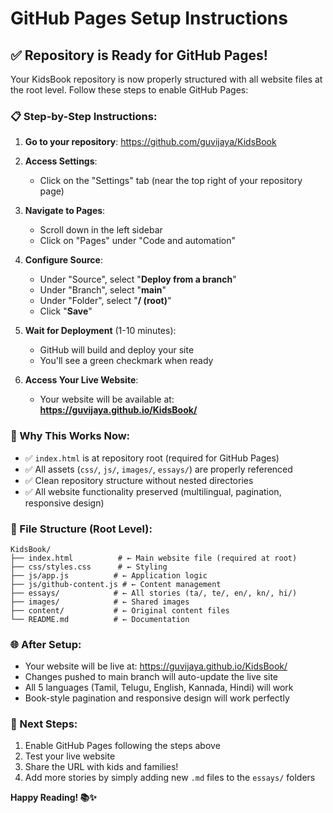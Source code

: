# GitHub Pages Setup Instructions

## ✅ Repository is Ready for GitHub Pages!

Your KidsBook repository is now properly structured with all website files at the root level. Follow these steps to enable GitHub Pages:

### 📋 Step-by-Step Instructions:

1. **Go to your repository**: https://github.com/guvijaya/KidsBook

2. **Access Settings**:
   - Click on the "Settings" tab (near the top right of your repository page)

3. **Navigate to Pages**:
   - Scroll down in the left sidebar
   - Click on "Pages" under "Code and automation"

4. **Configure Source**:
   - Under "Source", select "**Deploy from a branch**"
   - Under "Branch", select "**main**" 
   - Under "Folder", select "**/ (root)**" 
   - Click "**Save**"

5. **Wait for Deployment** (1-10 minutes):
   - GitHub will build and deploy your site
   - You'll see a green checkmark when ready

6. **Access Your Live Website**:
   - Your website will be available at: **https://guvijaya.github.io/KidsBook/**

### 🎯 Why This Works Now:

- ✅ `index.html` is at repository root (required for GitHub Pages)
- ✅ All assets (`css/`, `js/`, `images/`, `essays/`) are properly referenced
- ✅ Clean repository structure without nested directories
- ✅ All website functionality preserved (multilingual, pagination, responsive design)

### 🔧 File Structure (Root Level):
```
KidsBook/
├── index.html          # ← Main website file (required at root)
├── css/styles.css      # ← Styling
├── js/app.js          # ← Application logic  
├── js/github-content.js # ← Content management
├── essays/            # ← All stories (ta/, te/, en/, kn/, hi/)
├── images/            # ← Shared images
├── content/           # ← Original content files
└── README.md          # ← Documentation
```

### 🌐 After Setup:
- Your website will be live at: https://guvijaya.github.io/KidsBook/
- Changes pushed to main branch will auto-update the live site
- All 5 languages (Tamil, Telugu, English, Kannada, Hindi) will work
- Book-style pagination and responsive design will work perfectly

### 🚀 Next Steps:
1. Enable GitHub Pages following the steps above
2. Test your live website  
3. Share the URL with kids and families!
4. Add more stories by simply adding new `.md` files to the `essays/` folders

**Happy Reading! 📚✨**